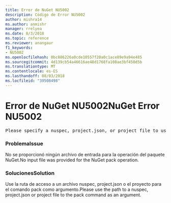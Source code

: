 ```yaml
---
title: Error de NuGet NU5002
description: Código de Error NU5002
author: mishra14
ms.author: anmishr
manager: rrelyea
ms.date: 8/3/2018
ms.topic: reference
ms.reviewer: anangaur
f1_keywords:
- NU5002
ms.openlocfilehash: 0bc886226a0cde10557f20a0c1ace89e9a94e485
ms.sourcegitcommit: 4d139cb54a46616ae48d1768fa108ae3bf450d5b
ms.translationtype: MT
ms.contentlocale: es-ES
ms.lasthandoff: 08/03/2018
ms.locfileid: "39508498"
---
```

# <a name="nuget-error-nu5002"></a><span data-ttu-id="68d86-103">Error de NuGet NU5002</span><span class="sxs-lookup"><span data-stu-id="68d86-103">NuGet Error NU5002</span></span>
<pre>Please specify a nuspec, project.json, or project file to use.</pre>

### <a name="issue"></a><span data-ttu-id="68d86-104">Problema</span><span class="sxs-lookup"><span data-stu-id="68d86-104">Issue</span></span>

<span data-ttu-id="68d86-105">No se proporcionó ningún archivo de entrada para la operación del paquete NuGet.</span><span class="sxs-lookup"><span data-stu-id="68d86-105">No input file was provided for the NuGet pack operation.</span></span>


### <a name="solution"></a><span data-ttu-id="68d86-106">Soluciones</span><span class="sxs-lookup"><span data-stu-id="68d86-106">Solution</span></span>

<span data-ttu-id="68d86-107">Use la ruta de acceso a un archivo nuspec, project.json o el proyecto para el comando pack como argumento.</span><span class="sxs-lookup"><span data-stu-id="68d86-107">Please use the path to a nuspec, project.json or project file to the pack command as an argument.</span></span>

